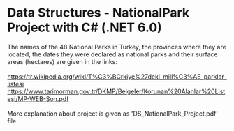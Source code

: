# Data Structures - NationalPark Project with C# (.NET 6.0)
The names of the 48 National Parks in Turkey, the provinces where they are located, the dates they were declared as national parks and their surface areas (hectares) are given in the links:
<br>
<br>
https://tr.wikipedia.org/wiki/T%C3%BCrkiye%27deki_mill%C3%AE_parklar_listesi
https://www.tarimorman.gov.tr/DKMP/Belgeler/Korunan%20Alanlar%20Listesi/MP-WEB-Son.pdf
<br>
<br>
More explanation about project is given as 'DS_NationalPark_Project.pdf' file. 
